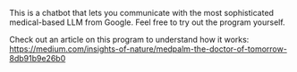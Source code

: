 This is a chatbot that lets you communicate with the most sophisticated medical-based LLM from Google. Feel free to try out the program yourself.

Check out an article on this program to understand how it works: https://medium.com/insights-of-nature/medpalm-the-doctor-of-tomorrow-8db91b9e26b0
